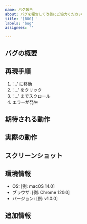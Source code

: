 ```yaml
---
name: バグ報告
about: バグを報告して改善にご協力ください
title: '[BUG] '
labels: 'bug'
assignees: ''

---
```


## バグの概要
<!-- バグの簡潔な説明を記入してください -->

## 再現手順
<!-- バグを再現するための手順を記入してください -->
1. '...' に移動
2. '....' をクリック
3. '....' までスクロール
4. エラーが発生

## 期待される動作
<!-- 正常に動作する場合の期待される動作を記入してください -->

## 実際の動作
<!-- 実際に発生している動作を記入してください -->

## スクリーンショット
<!-- 可能であれば、スクリーンショットを追加してください -->

## 環境情報
 - OS: [例: macOS 14.0]
 - ブラウザ: [例: Chrome 120.0]
 - バージョン: [例: v1.0.0]

## 追加情報
<!-- その他の情報やコンテキストを記入してください --> 